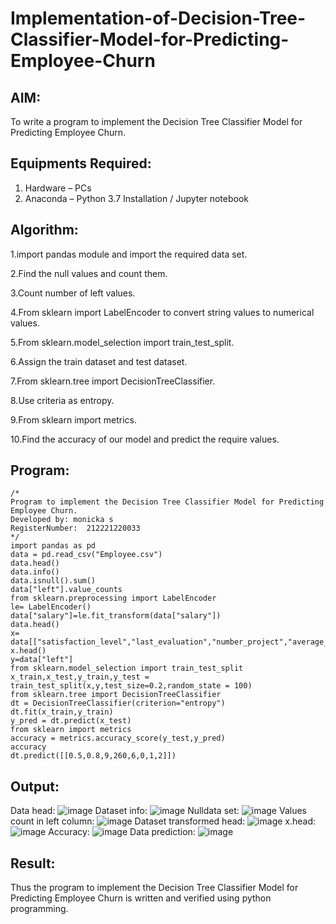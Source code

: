 # Implementation-of-Decision-Tree-Classifier-Model-for-Predicting-Employee-Churn

## AIM:
To write a program to implement the Decision Tree Classifier Model for Predicting Employee Churn.

## Equipments Required:
1. Hardware – PCs
2. Anaconda – Python 3.7 Installation / Jupyter notebook

## Algorithm:
1.import pandas module and import the required data set.

2.Find the null values and count them.

3.Count number of left values.

4.From sklearn import LabelEncoder to convert string values to numerical values.

5.From sklearn.model_selection import train_test_split.

6.Assign the train dataset and test dataset.

7.From sklearn.tree import DecisionTreeClassifier.

8.Use criteria as entropy.

9.From sklearn import metrics.

10.Find the accuracy of our model and predict the require values.

## Program:
```
/*
Program to implement the Decision Tree Classifier Model for Predicting Employee Churn.
Developed by: monicka s
RegisterNumber:  212221220033
*/
import pandas as pd
data = pd.read_csv("Employee.csv")
data.head()
data.info()
data.isnull().sum()
data["left"].value_counts
from sklearn.preprocessing import LabelEncoder
le= LabelEncoder()
data["salary"]=le.fit_transform(data["salary"])
data.head()
x= data[["satisfaction_level","last_evaluation","number_project","average_montly_hours","time_spend_company","Work_accident","promotion_last_5years","salary"]]
x.head()
y=data["left"]
from sklearn.model_selection import train_test_split
x_train,x_test,y_train,y_test = train_test_split(x,y,test_size=0.2,random_state = 100)
from sklearn.tree import DecisionTreeClassifier
dt = DecisionTreeClassifier(criterion="entropy")
dt.fit(x_train,y_train)
y_pred = dt.predict(x_test)
from sklearn import metrics
accuracy = metrics.accuracy_score(y_test,y_pred)
accuracy
dt.predict([[0.5,0.8,9,260,6,0,1,2]])
```

## Output:
Data head:
![image](https://github.com/Monicka19/Implementation-of-Decision-Tree-Classifier-Model-for-Predicting-Employee-Churn/assets/143497806/9b68981a-1907-4886-8f2c-5abefbdd89a6)
Dataset info:
![image](https://github.com/Monicka19/Implementation-of-Decision-Tree-Classifier-Model-for-Predicting-Employee-Churn/assets/143497806/541ffe87-8c9c-4c0f-a466-35deb5ee53e4)
Nulldata set:
![image](https://github.com/Monicka19/Implementation-of-Decision-Tree-Classifier-Model-for-Predicting-Employee-Churn/assets/143497806/052c1875-9972-41e8-a7b9-947fb4422c17)
Values count in left column:
![image](https://github.com/Monicka19/Implementation-of-Decision-Tree-Classifier-Model-for-Predicting-Employee-Churn/assets/143497806/cdc284bc-8504-4ab8-abf9-1ca8eb2a73d8)
Dataset transformed head:
![image](https://github.com/Monicka19/Implementation-of-Decision-Tree-Classifier-Model-for-Predicting-Employee-Churn/assets/143497806/4e6a8920-6ee6-4d72-a678-e7ed12f62f59)
x.head:
![image](https://github.com/Monicka19/Implementation-of-Decision-Tree-Classifier-Model-for-Predicting-Employee-Churn/assets/143497806/70a9daa6-d903-4662-b451-538a904bcd45)
Accuracy:
![image](https://github.com/Monicka19/Implementation-of-Decision-Tree-Classifier-Model-for-Predicting-Employee-Churn/assets/143497806/569bbefb-5de2-4586-ba09-33285b3d5cd1)
Data prediction:
![image](https://github.com/Monicka19/Implementation-of-Decision-Tree-Classifier-Model-for-Predicting-Employee-Churn/assets/143497806/3c83e1d2-f9b5-48cf-af40-e1539f8a5b32)


## Result:
Thus the program to implement the  Decision Tree Classifier Model for Predicting Employee Churn is written and verified using python programming.

